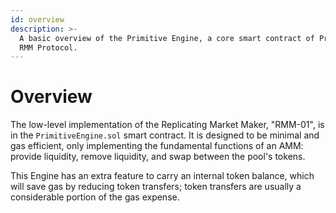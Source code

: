```yaml
---
id: overview
description: >-
  A basic overview of the Primitive Engine, a core smart contract of Primitive
  RMM Protocol.
---
```


# Overview

The low-level implementation of the Replicating Market Maker, "RMM-01", is in the `PrimitiveEngine.sol` smart contract. It is designed to be minimal and gas efficient, only implementing the fundamental functions of an AMM: provide liquidity, remove liquidity, and swap between the pool's tokens.

This Engine has an extra feature to carry an internal token balance, which will save gas by reducing token transfers; token transfers are usually a considerable portion of the gas expense.
